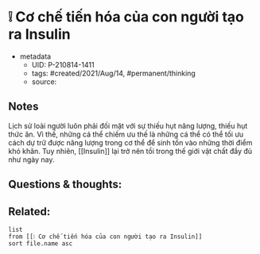 ---
---

# ❕ Cơ chế tiến hóa của con người tạo ra Insulin

- metadata
	- UID: P-210814-1411
	- tags: #created/2021/Aug/14, #permanent/thinking
	- source: 

## Notes
Lịch sử loài người luôn phải đối mặt với sự thiếu hụt năng lượng, thiếu hụt thức ăn. Vì thế, những cá thể chiếm ưu thế là những cá thể có thể tối ưu cách dự trữ được năng lượng trong cơ thể để sinh tồn vào những thời điểm khó khăn. Tuy nhiên, [[Insulin]] lại trở nên tồi trong thế giới vật chất đầy đủ như ngày nay.

## Questions & thoughts:

## Related:
```dataview
list
from [[❕ Cơ chế tiến hóa của con người tạo ra Insulin]]
sort file.name asc
```
